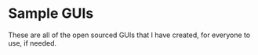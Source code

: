 # Sample GUIs

These are all of the open sourced GUIs that I have created, for everyone to use, if needed.
